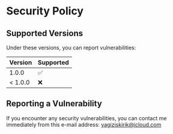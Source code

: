 # Security Policy

## Supported Versions

Under these versions, you can report vulnerabilities:

| Version           | Supported          |
| ----------------- | ------------------ |
| 1.0.0             | :white_check_mark: |
| < 1.0.0           | :x:                |

## Reporting a Vulnerability

If you encounter any security vulnerabilities, you can contact me immediately from this e-mail address: yagiziskirik@icloud.com
